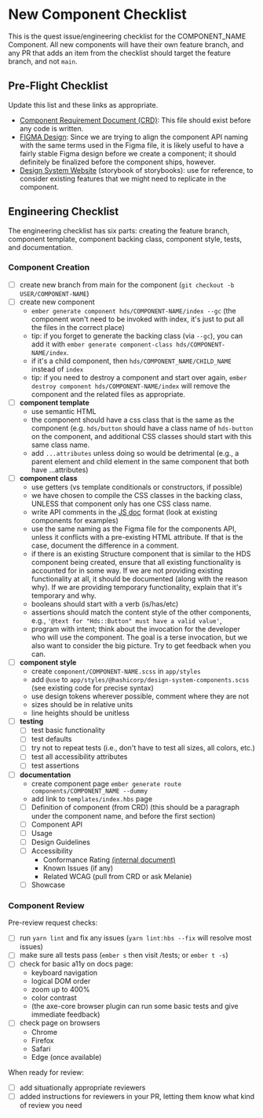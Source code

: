 # New Component Checklist

This is the quest issue/engineering checklist for the COMPONENT_NAME Component. All new components will have their own feature branch, and any PR that adds an item from the checklist should target the feature branch, and not `main`.

## Pre-Flight Checklist
Update this list and these links as appropriate.

- [Component Requirement Document (CRD)](url_here): This file should exist before any code is written.
- [FIGMA Design](url_here): Since we are trying to align the component API naming with the same terms used in the Figma file, it is likely useful to have a fairly stable Figma design before we create a component; it should definitely be finalized before the component ships, however.
- [Design System Website](https://design-system-website.vercel.app/?path=/story/example-introduction--page) (storybook of storybooks): use for reference, to consider existing features that we might need to replicate in the component.

## Engineering Checklist
The engineering checklist has six parts: creating the feature branch, component template, component backing class, component style, tests, and documentation.

### Component Creation

- [ ] create new branch from main for the component (`git checkout -b USER/COMPONENT-NAME`)
- [ ] create new component
  - `ember generate component hds/COMPONENT-NAME/index --gc` (the component won't need to be invoked with index, it's just to put all the files in the correct place)
  - tip: if you forget to generate the backing class (via `--gc`), you can add it with `ember generate component-class hds/COMPONENT-NAME/index`.
  - if it's a child component, then `hds/COMPONENT_NAME/CHILD_NAME` instead of `index`
  - tip: if you need to destroy a component and start over again, `ember destroy component hds/COMPONENT-NAME/index` will remove the component and the related files as appropriate.
- [ ] **component template**
  - use semantic HTML
  - the component should have a css class that is the same as the component (e.g. `hds/button` should have a class name of `hds-button` on the component, and additional CSS classes should start with this same class name.
  - add `...attributes` unless doing so would be detrimental (e.g., a parent element and child element in the same component that both have ...attributes)
- [ ] **component class**
  - use getters (vs template conditionals or constructors, if possible)
  - we have chosen to compile the CSS classes in the backing class, UNLESS that component only has one CSS class name.
  - write API comments in the [JS doc](https://jsdoc.app/) format (look at existing components for examples)
  - use the same naming as the Figma file for the components API, unless it conflicts with a pre-existing HTML attribute. If that is the case, document the difference in a comment.
  - if there is an existing Structure component that is similar to the HDS component being created, ensure that all existing functionality is accounted for in some way. If we are not providing existing functionality at all, it should be documented (along with the reason why). If we are providing temporary functionality, explain that it's temporary and why.
  - booleans should start with a verb (is/has/etc)
  - assertions should match the content style of the other components, e.g., `'@text for "Hds::Button" must have a valid value'`,
  - program with intent; think about the invocation for the developer who will use the component. The goal is a terse invocation, but we also want to consider the big picture. Try to get feedback when you can.
- [ ] **component style**
  - create `component/COMPONENT-NAME.scss` in `app/styles`
  - add `@use` to `app/styles/@hashicorp/design-system-components.scss` (see existing code for precise syntax)
  - use design tokens wherever possible, comment where they are not
  - sizes should be in relative units
  - line heights should be unitless
- [ ] **testing**
  - [ ] test basic functionality
  - [ ] test defaults
  - [ ] try not to repeat tests (i.e., don't have to test all sizes, all colors, etc.)
  - [ ] test all accessibility attributes
  - [ ] test assertions
- [ ] **documentation**
  - create component page `ember generate route components/COMPONENT_NAME --dummy`
  - add link to `templates/index.hbs` page
  - [ ] Definition of component (from CRD) (this should be a paragraph under the component name, and before the first section)
  - [ ] Component API
  - [ ] Usage
  - [ ] Design Guidelines
  - [ ] Accessibility
    - Conformance Rating [(internal document)](https://docs.google.com/document/d/1OjTKpQLB_wuZSVJNLbbguTzMDMYCHKhNdKQz7-Kfqic/edit#bookmark=id.v7r42vfu4pdd)
    - Known Issues (if any)
    - Related WCAG (pull from CRD or ask Melanie)
  - [ ] Showcase

### Component Review

Pre-review request checks:

- [ ] run `yarn lint` and fix any issues (`yarn lint:hbs --fix` will resolve most issues)
- [ ] make sure all tests pass (`ember s` then visit /tests; or `ember t -s`)
- [ ] check for basic a11y on docs page:
  - keyboard navigation
  - logical DOM order
  - zoom up to 400%
  - color contrast
  - (the axe-core browser plugin can run some basic tests and give immediate feedback)
- [ ] check page on browsers
  - Chrome
  - Firefox
  - Safari
  - Edge (once available)

When ready for review:

- [ ] add situationally appropriate reviewers
- [ ] added instructions for reviewers in your PR, letting them know what kind of review you need

